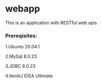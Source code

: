 # webapp
This is an application with RESTful web apis

### Prereqisites:

1.Ubuntu 20.04.1

2.MySql 8.0.23

3.JDBC 8.0.23

4.ItenlliJ IDEA Ultimate
